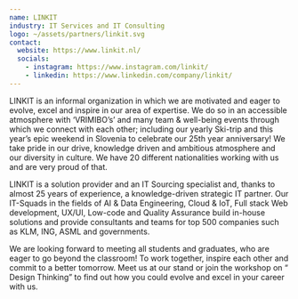 ```yaml
---
name: LINKIT
industry: IT Services and IT Consulting
logo: ~/assets/partners/linkit.svg
contact:
  website: https://www.linkit.nl/
  socials:
    - instagram: https://www.instagram.com/linkit/
    - linkedin: https://www.linkedin.com/company/linkit/
---
```


LINKIT is an informal organization in which we are motivated and eager to evolve, excel and inspire in our area of expertise. We do so in an accessible atmosphere with ‘VRIMIBO’s’ and many team & well-being events through which we connect with each other; including our yearly Ski-trip and this year’s epic weekend in Slovenia to celebrate our 25th year anniversary! We take pride in our drive, knowledge driven and ambitious atmosphere and our diversity in culture. We have 20 different nationalities working with us and are very proud of that.

LINKIT is a solution provider and an IT Sourcing specialist and, thanks to almost 25 years of experience, a knowledge-driven strategic IT partner. Our IT-Squads in the fields of AI & Data Engineering, Cloud & IoT, Full stack Web development, UX/UI, Low-code and Quality Assurance build in-house solutions and provide consultants and teams for top 500 companies such as KLM, ING, ASML and governments.

We are looking forward to meeting all students and graduates, who are eager to go beyond the classroom! To work together, inspire each other and commit to a better tomorrow. Meet us at our stand or join the workshop on “ Design Thinking” to find out how you could evolve and excel in your career with us.
